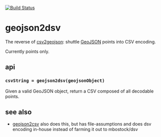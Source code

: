 [![Build Status](https://travis-ci.org/mapbox/geojson2dsv.png)](https://travis-ci.org/mapbox/geojson2dsv)

# geojson2dsv

The reverse of [csv2geojson](https://github.com/mapbox/csv2geojson): shuttle [GeoJSON](http://geojson.org/) points into
CSV encoding.

Currently points only.

## api

### `csvString = geojson2dsv(geojsonObject)`

Given a valid GeoJSON object, return a CSV composed of all decodable points.

## see also

* [geojson2csv](https://github.com/morganherlocker/geojson2csv) also does this, but has file-assumptions and does dsv encoding in-house instead of farming it out to mbostock/dsv
